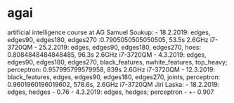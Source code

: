 # agai
artificial intelligence course at AG
Samuel Soukup:
	- 18.2.2019: edges, edges90, edges180, edges270 :0.7905050505050505, 53.5s 2.6GHz i7-3720QM 
	- 25.2.2019: edges, edges90, edges180, edges270, hoes: 0.8084848484848485, 96.3s 2.6GHz i7-3720QM
	- 4.3.2019: edges, edges90, edges180, edges270, black_features, nwhite_features, top_heavy;  perceptron: 0.957995799579958, 839s 2.6GHz i7-3720QM
	- 12.3.2019: black_features, edges, edges90, edges180, edges270, joints, perceptron: 0.9601960196019602, 578.6s, 2.6GHz i7-3720QM
Jiri Laska:
	- 18.2.2019: edges, hedges - 0.76
	- 4.3.2019: edges, hedges; perceptron - +- 0.907

